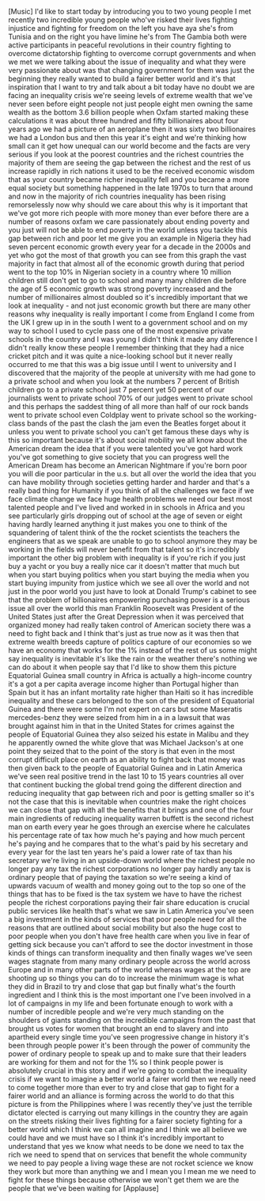 
[Music]
I&#39;d like to start today by introducing
you to two young people I met recently
two incredible young people who&#39;ve
risked their lives fighting injustice
and fighting for freedom on the left you
have aya she&#39;s from Tunisia and on the
right you have limine he&#39;s from The
Gambia both were active participants in
peaceful revolutions in their country
fighting to overcome dictatorship
fighting to overcome corrupt governments
and when we met we were talking about
the issue of inequality and what they
were very passionate about was that
changing government for them was just
the beginning they really wanted to
build a fairer better world and it&#39;s
that inspiration that I want to try and
talk about a bit today have no doubt we
are facing an inequality crisis we&#39;re
seeing levels of extreme wealth that
we&#39;ve never seen before eight people not
just people eight men owning the same
wealth as the bottom 3.6 billion people
when Oxfam started making these
calculations it was about three hundred
and fifty billionaires about four years
ago we had a picture of an aeroplane
then it was sixty two billionaires we
had a London bus and then this year it&#39;s
eight and we&#39;re thinking how small can
it get how unequal can our world become
and the facts are very serious if you
look at the poorest countries and the
richest countries the majority of them
are seeing the gap between the richest
and the rest of us increase rapidly in
rich nations it used to be the received
economic wisdom that as your country
became richer inequality fell and you
became a more equal society but
something happened in the late 1970s to
turn that around and now in the majority
of rich countries inequality has been
rising remorselessly now why should we
care about this why is it important that
we&#39;ve got more rich people with more
money than ever before there are a
number of reasons
oxfam we care passionately about ending
poverty and you just will not be able to
end poverty in the world unless you
tackle this gap between rich and poor
let me give you an example in Nigeria
they had seven percent economic growth
every year for a decade in the 2000s and
yet who got the most of that growth you
can see from this graph the vast
majority in fact that almost all of the
economic growth during that period went
to the top 10% in Nigerian society in a
country where 10 million children still
don&#39;t get to go to school and many many
children die before the age of 5
economic growth was strong poverty
increased and the number of millionaires
almost doubled so it&#39;s incredibly
important that we look at inequality -
and not just economic growth but there
are many other reasons why inequality is
really important I come from England I
come from the UK I grew up in in the
south I went to a government school and
on my way to school I used to cycle pass
one of the most expensive private
schools in the country and I was young I
didn&#39;t think it made any difference I
didn&#39;t really know these people I
remember thinking that they had a nice
cricket pitch and it was quite a
nice-looking school but it never really
occurred to me that this was a big issue
until I went to university and I
discovered that the majority of the
people at university with me had gone to
a private school and when you look at
the numbers 7 percent of British
children go to a private school just 7
percent yet 50 percent of our
journalists went to private school 70%
of our judges went to private school and
this perhaps the saddest thing of all
more than half of our rock bands went to
private school even Coldplay went to
private school so the working-class
bands of the past the clash the jam even
the Beatles forget about it unless you
went to private school you can&#39;t get
famous these days
why is this so important because it&#39;s
about social mobility we all know about
the American dream the idea that if you
were talented you&#39;ve got hard work
you&#39;ve got something to give society
that you can progress well the American
Dream has become an American Nightmare
if you&#39;re born poor
you will die poor particular in the u.s.
but all over the world the idea that you
can have mobility through societies
getting harder and harder and that&#39;s a
really bad thing for Humanity if you
think of all the challenges we face if
we face climate change we face huge
health problems we need our best most
talented people and I&#39;ve lived and
worked in in schools in Africa and you
see particularly girls dropping out of
school at the age of seven or eight
having hardly learned anything it just
makes you one to think of the
squandering of talent think of the the
rocket scientists the teachers the
engineers that as we speak are unable to
go to school anymore
they may be working in the fields will
never benefit from that talent so it&#39;s
incredibly important the other big
problem with inequality is if you&#39;re
rich if you just buy a yacht or you buy
a really nice car it doesn&#39;t matter that
much but when you start buying politics
when you start buying the media when you
start buying impunity from justice which
we see all over the world and not just
in the poor world you just have to look
at Donald Trump&#39;s cabinet to see that
the problem of billionaires empowering
purchasing power is a serious issue all
over the world
this man Franklin Roosevelt was
President of the United States just
after the Great Depression when it was
perceived that organized money had
really taken control of American society
there was a need to fight back and I
think that&#39;s just as true now as it was
then that extreme wealth breeds capture
of politics capture of our economies so
we have an economy that works for the 1%
instead of the rest of us some might say
inequality is inevitable it&#39;s like the
rain or the weather there&#39;s nothing we
can do about it
when people say that I&#39;d like to show
them this picture Equatorial Guinea
small country in Africa is actually a
high-income country it&#39;s a got a per
capita average income higher than
Portugal higher than Spain but it has an
infant mortality rate higher than Haiti
so it has incredible inequality and
these cars belonged to the son of the
president of Equatorial Guinea and there
were some I&#39;m not expert on cars but
some Maseratis mercedes-benz they were
seized from him in a in a lawsuit that
was brought against him in that in the
United States for crimes against the
people of Equatorial Guinea they also
seized his estate in Malibu and they he
apparently owned the white glove that
was Michael Jackson&#39;s at one point they
seized that to the point of the story is
that even in the most corrupt difficult
place on earth as an ability to fight
back that money was then given back to
the people of Equatorial Guinea and in
Latin America we&#39;ve seen real positive
trend in the last 10 to 15 years
countries all over that continent
bucking the global trend going the
different direction and reducing
inequality that gap between rich and
poor is getting smaller so it&#39;s not the
case that this is inevitable when
countries make the right choices we can
close that gap with all the benefits
that it brings and one of the four main
ingredients of reducing inequality
warren buffett is the second richest man
on earth every year he goes through an
exercise where he calculates his
percentage rate of tax how much he&#39;s
paying and how much percent he&#39;s paying
and he compares that to the what&#39;s paid
by his secretary and every year for the
last ten years he&#39;s paid a lower rate of
tax than his secretary we&#39;re living in
an upside-down world where the richest
people no longer pay any tax the richest
corporations no longer pay hardly any
tax is ordinary people
that of paying the taxation so we&#39;re
seeing a kind of upwards vacuum of
wealth and money going out to the top so
one of the things that has to be fixed
is the tax system we have to have the
richest people the richest corporations
paying their fair share education is
crucial public services like health
that&#39;s what we saw in Latin America
you&#39;ve seen a big investment in the
kinds of services that poor people need
for all the reasons that are outlined
about social mobility but also the huge
cost to poor people when you don&#39;t have
free health care when you live in fear
of getting sick because you can&#39;t afford
to see the doctor investment in those
kinds of things can transform inequality
and then finally wages we&#39;ve seen wages
stagnate from many many ordinary people
across the world across Europe and in
many other parts of the world whereas
wages at the top are shooting up so
things you can do to increase the
minimum wage is what they did in Brazil
to try and close that gap but finally
what&#39;s the fourth ingredient and I think
this is the most important one I&#39;ve been
involved in a lot of campaigns in my
life and been fortunate enough to work
with a number of incredible people and
we&#39;re very much standing on the
shoulders of giants standing on the
incredible campaigns from the past that
brought us votes for women that brought
an end to slavery and into apartheid
every single time you&#39;ve seen
progressive change in history it&#39;s been
through people power it&#39;s been through
the power of community the power of
ordinary people to speak up and to make
sure that their leaders are working for
them and not for the 1% so I think
people power is absolutely crucial in
this story and if we&#39;re going to combat
the inequality crisis if we want to
imagine a better world a fairer world
then we really need to come together
more than ever to try and close that gap
to fight for a fairer world and an
alliance is forming across the world to
do that this picture is from the
Philippines where I was recently they&#39;ve
just the terrible dictator elected
is carrying out many killings in the
country they are again on the streets
risking their lives fighting for a
fairer society fighting for a better
world which I think we can all imagine
and I think we all believe we could have
and we must have so I think it&#39;s
incredibly important to understand that
yes we know what needs to be done we
need to tax the rich we need to spend
that on services that benefit the whole
community we need to pay people a living
wage these are not rocket science we
know they work but more than anything we
and I mean you I mean me we need to
fight for these things because otherwise
we won&#39;t get them we are the people that
we&#39;ve been waiting for
[Applause]
